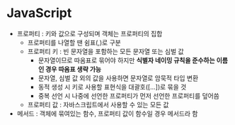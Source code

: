 # JavaScript
* 프로퍼티 : 키와 값으로 구성되며 객체는 프로퍼티의 집합
  - 프로퍼티를 나열할 땐 쉼표(,)로 구분
  - 프로퍼티 키 : 빈 문자열을 포함하는 모든 문자열 또는 심벌 값
    + 문자열이므로 따옴표로 묶어야 하지만 **식별자 네이밍 규칙을 준수하는 이름인 경우 따옴표 생략 가능**
    + 문자열, 심벌 값 외의 값을 사용하면 문자열로 암묵적 타입 변환
    + 동적 생성 시 키로 사용할 표현식을 대괄호([...])로 묶을 것
    + 중복 선언 시 나중에 선언한 프로퍼티가 먼저 선언한 프로퍼티를 덮어씀
  - 프로퍼티 값 : 자바스크립트에서 사용할 수 있는 모든 값
* 메서드 : 객체에 묶여있는 함수, 프로퍼티 값이 함수일 경우 메서드라 함  